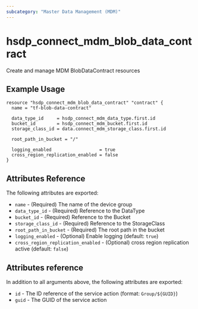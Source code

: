 ```yaml
---
subcategory: "Master Data Management (MDM)"
---
```


# hsdp_connect_mdm_blob_data_contract

Create and manage MDM BlobDataContract resources

## Example Usage

```hcl
resource "hsdp_connect_mdm_blob_data_contract" "contract" {
  name = "tf-blob-data-contract"

  data_type_id     = hsdp_connect_mdm_data_type.first.id
  bucket_id        = hsdp_connect_mdm_bucket.first.id
  storage_class_id = data.connect_mdm_storage_class.first.id

  root_path_in_bucket = "/"
  
  logging_enabled                  = true
  cross_region_replication_enabled = false
}
```

## Attributes Reference

The following attributes are exported:

* `name` - (Required) The name of the device group
* `data_type_id` - (Required) Reference to the DataType
* `bucket_id` - (Required) Reference to the Bucket
* `storage_class_id` - (Required) Reference to the StorageClass
* `root_path_in_bucket` - (Required) The root path in the bucket
* `logging_enabled` - (Optional) Enable logging (default: `true`)
* `cross_region_replication_enabled` - (Optional) cross region replication active (default: `false`)

## Attributes reference

In addition to all arguments above, the following attributes are exported:

* `id` - The ID reference of the service action (format: `Group/${GUID}`)
* `guid` - The GUID of the service action
